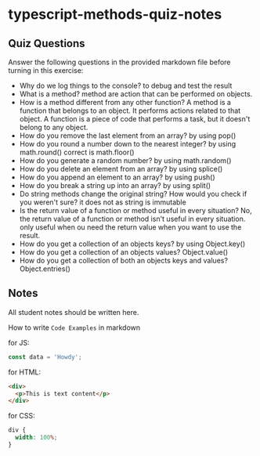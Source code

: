 # typescript-methods-quiz-notes

## Quiz Questions

Answer the following questions in the provided markdown file before turning in this exercise:

- Why do we log things to the console?
  to debug and test the result
- What is a method?
  method are action that can be performed on objects.
- How is a method different from any other function?
  A method is a function that belongs to an object. It performs actions related to that object.
  A function is a piece of code that performs a task, but it doesn't belong to any object.
- How do you remove the last element from an array?
  by using pop()
- How do you round a number down to the nearest integer?
  by using math.round() correct is math.floor()
- How do you generate a random number?
  by using math.random()
- How do you delete an element from an array?
  by using splice()
- How do you append an element to an array?
  by using push()
- How do you break a string up into an array?
  by using split()
- Do string methods change the original string? How would you check if you weren't sure?
  it does not as string is immutable
- Is the return value of a function or method useful in every situation?
  No, the return value of a function or method isn't useful in every situation. only useful when ou need the return value when you want to use the result.
- How do you get a collection of an objects keys?
  by using Object.key()
- How do you get a collection of an objects values?
  Object.value()
- How do you get a collection of both an objects keys and values?
  Object.entries()

## Notes

All student notes should be written here.

How to write `Code Examples` in markdown

for JS:

```javascript
const data = 'Howdy';
```

for HTML:

```html
<div>
  <p>This is text content</p>
</div>
```

for CSS:

```css
div {
  width: 100%;
}
```
